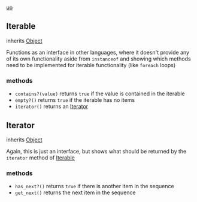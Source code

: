 [up](index.md)

## Iterable
inherits [Object](object.md)

Functions as an interface in other languages, where it doesn't provide any of its own functionality aside from `instanceof` and showing which methods need to be implemented for iterable functionality (like `foreach` loops)

### methods
- `contains?(value)` returns `true` if the value is contained in the iterable
- `empty?()` returns `true` if the iterable has no items
- `iterator()` returns an [Iterator](#iterator)


## Iterator
inherits [Object](object.md)

Again, this is just an interface, but shows what should be returned by the `iterator` method of [Iterable](#iterable)

### methods
- `has_next?()` returns `true` if there is another item in the sequence
- `get_next()` returns the next item in the sequence
